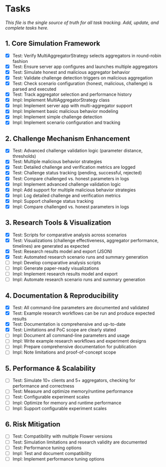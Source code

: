 # Tasks

_This file is the single source of truth for all task tracking. Add, update, and complete tasks here._

## 1. Core Simulation Framework
- [x] Test: Verify MultiAggregatorStrategy selects aggregators in round-robin fashion
- [x] Test: Ensure server app configures and launches multiple aggregators
- [x] Test: Simulate honest and malicious aggregator behavior
- [x] Test: Validate challenge detection triggers on malicious aggregation
- [x] Test: Check scenario configuration (honest, malicious, challenge) is parsed and executed
- [x] Test: Track aggregator selection and performance history
- [x] Impl: Implement MultiAggregatorStrategy class
- [x] Impl: Implement server app with multi-aggregator support
- [x] Impl: Implement basic malicious behavior modeling
- [x] Impl: Implement simple challenge detection
- [x] Impl: Implement scenario configuration and tracking

## 2. Challenge Mechanism Enhancement
- [x] Test: Advanced challenge validation logic (parameter distance, thresholds)
- [x] Test: Multiple malicious behavior strategies
- [x] Test: Detailed challenge and verification metrics are logged
- [x] Test: Challenge status tracking (pending, successful, rejected)
- [x] Test: Compare challenged vs. honest parameters in logs
- [x] Impl: Implement advanced challenge validation logic
- [x] Impl: Add support for multiple malicious behavior strategies
- [x] Impl: Log detailed challenge and verification metrics
- [x] Impl: Support challenge status tracking
- [x] Impl: Compare challenged vs. honest parameters in logs

## 3. Research Tools & Visualization
- [x] Test: Scripts for comparative analysis across scenarios
- [x] Test: Visualizations (challenge effectiveness, aggregator performance, timelines) are generated as expected
- [x] Test: Research results model and export (JSON)
- [x] Test: Automated research scenario runs and summary generation
- [ ] Impl: Develop comparative analysis scripts
- [ ] Impl: Generate paper-ready visualizations
- [ ] Impl: Implement research results model and export
- [ ] Impl: Automate research scenario runs and summary generation

## 4. Documentation & Reproducibility
- [x] Test: All command-line parameters are documented and validated
- [x] Test: Example research workflows can be run and produce expected results
- [x] Test: Documentation is comprehensive and up-to-date
- [x] Test: Limitations and PoC scope are clearly stated
- [ ] Impl: Document all command-line parameters and usage
- [ ] Impl: Write example research workflows and experiment designs
- [ ] Impl: Prepare comprehensive documentation for publication
- [ ] Impl: Note limitations and proof-of-concept scope

## 5. Performance & Scalability
- [ ] Test: Simulate 10+ clients and 5+ aggregators, checking for performance and correctness
- [ ] Test: Measure and optimize memory/runtime performance
- [ ] Test: Configurable experiment scales
- [ ] Impl: Optimize for memory and runtime performance
- [ ] Impl: Support configurable experiment scales

## 6. Risk Mitigation
- [ ] Test: Compatibility with multiple Flower versions
- [ ] Test: Simulation limitations and research validity are documented
- [ ] Test: Performance tuning options
- [ ] Impl: Test and document compatibility
- [ ] Impl: Implement performance tuning options 